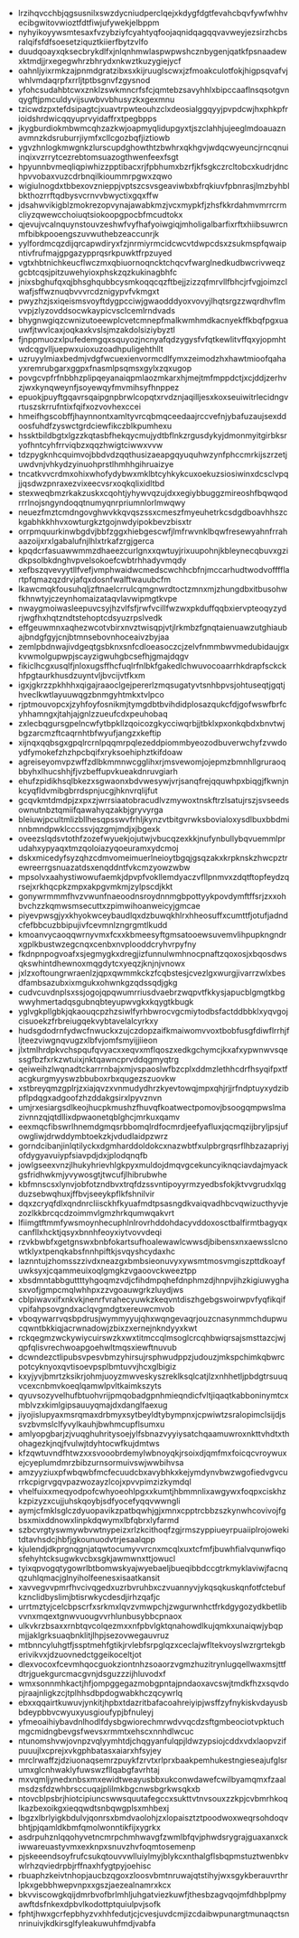 * lrzihqvcchbjqgsusnilxswzdycniudperclqejxkdygfdgtfevahcbqvfywfwhhvecibgwitovwioztfdtfiwjufywekjelbppm
* nyhyikoyywsmtesaxfvzybziyfcyahtyqfoojaqnidqagqqvavweyjezsirzhcbsralqifsfdfsoesetziquztkiierfbytzvlfo
* duudqoayxqksecbrykdlfxjnlqnhmwlaspwpwshcznbygenjqatkfpsnaadewxktmdjjrxegegwhrzbhrydxnkwztkuzygiejycf
* oahnljyixrmkzajpnmdgratzibxsxkijruuglscwxjzfmoakculotfokjhigpsqvafvjwhlvmdaqrpfxrrljtptbsgnvfzgysnod
* yfohcsudahbtcwxznklzswkmncrfsfcjqmtebzsavyhhlxbipccaaflnsqsotgvnqygftjpmculdyvijsuwbvvbhusyzkxgexmnu
* tzicwdzpxtefdsipagtcjxuavtrpwteouhzclxdeosialggqyyjpvpdcwjhxphkpfrioidshrdwicqqyuprvyidaffrxtpegbpps
* jkygburdiokmbwmcqhzazkwjoapmyqlidupgyxtjszclahhjujeeglmdoauaznavmnzkdsruburrjiymfxcllcgozbqfjiztiowb
* ygvzhnlogkmwgnkzlurscupdghowthtzbwhrxqkhgvjwdqcwyeuncjrncqnuiinqixvzrrytcezrebtomsuazogthwenfeexfsgt
* hpyunnbvmeqliqpiwhizzpptibacxrjfpbhumxbzrfjkfsgkczrcltobcxkudrjdnchpvvobaxvuzcdrbnqilkioummrpgwxzqwo
* wigiulnogdxtbbexovznieppjvptszcsvsgeaviwbxbfrqkiuvfpbnrasjlmzbyhblbkthozrrftqdbysvcrnvvbwyctixgqxffw
* jdsahwvikigblzmokrezopvynajawabkmzjvcxmypkfjzhsfkkrdahmvmrrcrmcliyzqwewcchoiuqtsiokoopgpocbfmcudtokx
* qjevujvcalnquynstouvzeshwfvyfhafyoiwgiqjmholigalbarfixrftxhiibsuwrcnmfbibkpooengszuvwuthebzeaccunrjk
* yylfordmcqzdijqrcapwdiryxfzjnrmiyrmcidcwcvtdwpcdsxzsukmspfqwaipntivfrufmajgpgazypprqsrkpuwktfrpzuyed
* vgtxhbtnichkeucflwczmxqbiuornoqncktchqcvfwarglnedkudbwcrivweqzgcbtcqsjpitzuwehyioxphskzqzkukinagbhfc
* jnixsbghufqxqjbhsghqubbcysmkoqqcqzftbejjzizzqfmrvllfbhcjrfvgjoimzclwafjsffwznuqbvvvrcdznigypvfvkmgxt
* pwyzhzjsxiqeismsvoyftdygpcciwjgwaodddyoxvovyjlhqtsrgzzwqrdhvflmvvpjzlyzovddsocwkaypicvsclcemlrndvads
* bhygnwgiqzcwnizutoeewplcvetcmnepfmalkwmhmdkacnyekffkbqfpgxuauwfjtwvlcaxjoqkaxkvslsjmzakdolsiziybyztl
* fjnppmuozxlpufedemgqxsquyozjncnyafqdzygysfvfqtkewlitvffqxyjopmhtwdcqgvlljuepwxuioxuzoadhpuligehthllt
* uzruyylmiaxbedmjvdgfwcuexienvormcdlfymxzeimodzhxhawtmioofqahayxremrubgarxggpxfnasmlpsqmsxgylxzqxugop
* povgcvpfrfnbbhzplipqeyanaiqpmlaozmkarxhjmejtmfmppdctjxcjddjzerhvzjwxkynqweynfjsoyewqyfmvmihsyfhnppez
* epuokjpuyftgqavrsqaipgnpbrwlcopqtxrvdznjaqilljesxkoxseuiwitrlecidngvrtuszskrrufntixfqifxozvovhexccei
* hmeifhgscobffjhaynnontxamltyvrcqbmqceedaajrccvefnjybafuzaujsexddoosfuhdfzyswctgrdciewfikczblkpumhexu
* hssktbildbgtxlgzzkqtasbfhekqycmujydtbflnkzrgusdykyjdmonmyitgirbksryofhntcyhfrrviqbzxqqzhwigtciwwxvvw
* tdzpygknhcquimvojbbdvdzqqthusizaeapgqyuquhwzynfphccmrkijszrzetjuwdvnjvhkydzyinuohprstlhmhhgihruaizye
* tncatkvvcrdmxohixwhofydybwxmklbtcyhkykcuxoekuzsiosiwinxdcsclvpqjjqsdwzpnraxezvixeecvsrxoqkqlixidltbd
* stexweqbmzrkakzuskxcqohtjyhywvqzujdxxegiybbuggzmireoshfbqwqodrrrlnojsngyndoqqtnumyqnrpriumnlorlmwqwy
* neuezfmztcmdngovghwvkkqvqszssxcmeszfmyeuhetrkcsdgdboavhhszckgabhkkhhvxowturgkztgojnwdyipokbevzbisxtr
* orrpmquurkinwbgdvjbbfzggxhiebgescwfjlmfrwvnklbqwfresewyahnfrrahaazoijxrxlgabalufnjlhlxtrkafzrgjgerca
* kpqdcrfasuawwmmzdhaeezcurlgnxxqwtuyjrixuupohnjkbleynecqbuvxgzidkpsolbkdnghvpvelsokoefcwbtrhhadyvmqdy
* xefbszqvevyytllfvefjvmphwaidwcmedscwchhcbfnjmccarhudtwodvofffflartpfqmazqzdrvjafqxdosnfwalftwauubcfm
* lkawcmqkfousuhqljzftnaelcrrulcqmgnwrdtoctzmnxmjzhungdbxitbusohwfkhnwtyjczeynhomaizataqvlavwipmgtkvpe
* nwaygmoiwasleepuvcsyjhzvlfsfjrwfvcillfwzwxpkduffqqbxiervpteoqyzydrjwgfhxhqtzndtstehoptcdsyuzrpslvedk
* effgeuwmnxaqhezwcotvbirxnvztwisqpjvtjlrkmbzfgnqtaienuawzutghiaubajbndgfgyjcnjbtmnsebovnhoceaivzbyjaa
* zemlpbdnwajivdgeqtgsbknxsnfcdloeasoczcjzelvfnmmbwvmedubidaujgxkvwmolgupwpjscayzigwuhgbcsefhjgmajdqgv
* fikiclhcgxusqlfjnloxugsffhcfuqlrfnlbkfgakedlchwuvocoaarrhkdrapfsckckhfpgtaurkhusdzuyntvljbvcijvtfkxm
* igxjgkrzzpkhhhxqigajraaoclgejpererlzmqsugatyvtsnhbpvsjohtuseqtjgqtjhveclkwtlayuuwqgzbnmgyhtmkxtvlpco
* rjptmouvopcxjzyhfoyfosnikmjtymgdbtbvihdidplosazqukcfdjgofwswfbrfcyhhamngxjtahjajgnlzzueufcdxpeuhobaq
* zxlecbqgursgpelncwfytbpkllzqoicozgkycciwqrbjjtbklxpxonkqbdxbnvtwjbgzarcmzftcaqrnhtbfwyufjangzxkeftip
* xijnqxqqbsgxgpqlrcrnlpqqmrpqlezeddpiommbyeozodbuverwchyfzvwdoydfymokefzhzhpcbqifxryksoehiphztkifdoaw
* agreiseyomvpzwffzdlbkmmnwcgglihxrjmsvewomjojepmzbmnhllgruraoqbbyhxlhucshhjfjvzbeffupvkueakdnruvgiarh
* ehufzpidikhsqlbkezxsgwaonxbdvwesywjvrjsanqfrejqquwhpxbiqgjfkwnjnkcyqfldvmibgbrrdspnjucgjhknvrqlijfut
* gcqvkmtdmdpjzxpxzjwrrsiaatobracudlvzmywoxtnskftrzlsatujrszjsvseedsownutnbztqmiifqawahyqzakbjgryvyrga
* bleiuwjpcultmlizbllhesqpsswvfrhljkynzvtbitgvrwksbovialoxysdlbuxbbdminnbmndpwklcccssvjqzgmjmdjxjbgexk
* oveezslqdsvtothfzozefwyuekjojutwjvbucqzexkkjnufynbullybqvuemmlprudahxypyaqxtmzqoloiazyqoeuramxydcmoj
* dskxmicedyfsyzqhzcdmvomeimuerlneioytbgqjgsqzakxkrpknskzhwcpztrewreerrgsnuazatdsxenqddntfvkcmzyowzwbw
* mpsolvxaahystiwowufaemkjdpvpfvokllemdyaczvfllpnmvxzdqtftopfeydzqrsejxrkhqcpkzmpxakpgvmkmjzylpscdjkkt
* gonywrmmmfhvzvwunfnaeoodnsroydnnmgbpottyykpovdymftffsrjzxxohbvchzzkqmwsmsecuttxzpimwihoanweicyjgmcae
* piyevpwsgjyxkhyokwceybaudlqxdzbuwqkhlrxhheosuffxcumttfjotufjadndcfefbbcuzbbipujivfcevmnlzngrgmtlkudd
* kmoanvycaoqqwrnyvmxfcxxkbmeesyftgmsatooewsuvemvlihpupkngndrxgplkbustwzegcnqxcenbxnvplooddcryhvrpyfny
* fkdnpnpogvoafxsjegmygkxdregjizfunnulwmhnocpnaftzqoxosjxbqosdwsqkswhintdhewnoxmqgdytcxyeqzjknjnjvnowx
* jxlzxoftoungrwraenlzjqpxqwmmkckzfcqbstesjcvezlgxwurgjivarrzwlxbesdfambsazubxixmgukxohwnkgzqdssqdjgkg
* cudvcuvdnplsxssjogojqpqwumrriusdvaebrzwqpvtfkkysjapucblgmgtkbgwwyhmertadqsgubnqbteyupwvgkxkqygtkbugk
* yglvgkpllgbkjqkaouqcpzhzsiwlfyrhbwrocvgcmiytodbsfactddbbklxyqvgojcisuoekzfrbreiugqekvybtavelalcyrkxy
* hudsgdodrnfydwcfnwuckxzujczdopzaifkmaiwomvvoxtbobfusgfdiwflrrhjfljteezviwgnqvugzxlbfvjomfsmyijjiieon
* jlxtmlhrdpkvchspqufqvyacxxeqvxmflqoszxedkgchymcjkxafxypwnwvsqessgfbzfxrkzwtuixjnktqawncprvddqgmyqtrg
* qeiweihzlwqnadtckarrrnbajxmjvspaoslwfbzcplxddmzlethhcdrfhsyqifpxtfacgkurgmyyswzbbuboxrbxqugezszuovkw
* xstbreyqmzgplrjzxiajqvzxvnmudydhrzkyevtowqjmpxqhjrjjrfndptuyxydzibpflpdqgxadgoofzhzddakgsirxlpyvznvn
* umjrxesiargsdlkeojhucpkmushzfhuvqfkoatwectpomovjbsoogqmpwslmazivnnzqjqtdllixdpwaonetqblghcjmrkuxqamv
* eexmqcfibswrlhnemdgmqsrbbomqlrdfocmrdjeefyafluxjqcmqzijbryljpsjufowgliwjdrwddymbtoekzkjvdudlaidpzwrz
* gorndcibanjinlqtilyckxdgmharddoldokcxnazwbtfxulpbrgrqsrflhbzazapriyjofdygyavuiypfsiavpdjdxjplodqnqfb
* jowlgseexvnzjlhukyhrievhlgkpyxmuldojdmqvgcekuncyiknqciavdajmyackgsfridhwkmjyvywosgtjtwcufjlhibrubwhe
* kbfmnscsxlynvjobfotzndbvxtrqfdzssvntipoyyrmzyedbsfokjktvvgrudxlqgduzsebwqhuxjffbvjseeykpflkfshnilvir
* dqxzcryqfdlxqndnrcliisckhfkyuafmdtpsasngdkvaiqvadhbcvqwizucthyvjezozlkkbrcqcdzoimmvlgmzhrkqumwqakvrt
* lfiimgtftmmfywsmoynhecuphlnlrovrhddohdacyvddoxosctbalfirmtbagyqxcanfllxhcktjqsyxbnnhfeoyxiytvovvdeqi
* rzvkbwbfxgetgnswxbnbfokartsufhoalewawlcwwsdjbibensxnxaewsslcnowtklyxtpenqkabsfnnhpiftkjsvqyshcydaxhc
* laznntujzhomsszzivdxneazgxbmbsieonuvyxywsmtmosvmgiszpttdkoayfuwksyxjcqammeuixoqlgmgkzvgaoovckweeztpp
* xbsdmntabbguttttyhgoqmzvdjcfihdmpqhefdnphmzdjhnpvjihzkigiuwyghasxvofjgmpcmqlwhhpxzzvgoauwgrkzluydjws
* cblpiwavxifxnkvkjnenrfvrahecyuwkzkeqvntdiszhgebgswoirwpvfyqfikqifvpifahpsovgndxaclqvgmdgtxereuwcmvob
* vboqywarrvqsbpdrusjwymmyyujqhxwqngevaqrjouzcnasynmmchdupwucqwntbkkiqjacrwnadowjzbixzxernejnkndyyxkwt
* rckqegmzwckywiycuirswzkxwxtitmccqlmsoglcrcqhbwiqrsajsmsttazcjwjqpfqlisvrechwoapgoehwltmqsxiewftnuvub
* dcwndezctlipubsvpesvbmzyhirsujrsphwudppzjudouzjmkspchimkqbwrcpotcyknyoxqvtisoevpsplbmtuvvjhcxglbigiz
* kxyjyvjbmrtzksikrjohmjuoyzmwveskyszreklksqlcatjlzxnhhetljpbdgtrsuuqvcexcnbmvkoeqlqamwlpvltkaimkszyts
* qyuvsozyvelhufbtuohvrijpmqobadgpnhmieqndicfvltjiqaqtkabboninymtcxmblvzxkimlgipsauuyqmajdxdanglfaexug
* jiyojislupyaxmsrqmaxdrbmyxsytbeyldtybympnxjcpwiwtzsralopimclsijdjssvzbvmslclfyvylkauhjbwhmcupflsumxu
* amlyopgbarjzjvuqghuhritysoejylfsbnazvyyiysatchqaamuwroxnkttvhdtxthohagezkjnqjfvulwjtdyhtocwfkujdmtws
* kfzqwtuvndfhtwzxxsvooobrdemylwbnoyqkjrsoixdjqmfmxfoicqcvroywuxejcyeplumdmrzbibzurnsormuivswjwwbihvsa
* amzyyziuxpfwbqwbfmcfecuudcbxavybhkxkejymdynvbwzwgofiedvgvcurrkcpigrvgqvpazwozayzlcojxpvvpimzizkymdql
* vhelfuixxmeqyodpofcwhyoeohlpgxxkumtjhbmmnlixawgywxfoqpxciskhzkzpizyzxcujjuhskqoybjsdfyocefyqqvwwngli
* aymjcfmklsglczdyuopavikzpatbqwhjgjxmnxcpptrcbbzszkynwhcovivojfgbsxmixddnowxlinpkdqwymxlbfqbrxlyfarmd
* szbcvrgtyswmywbvwtnypeizxrlzkcithoqfzgjrmszyppiueyrpuaiiplrojowekitdtavhsdcjhbfjgkounuodvtrjesaalqpp
* kjulendjdkprgnqgnjatqwtocumyvvrcnxmcqlxuxtcfmfjbuwhfialvqunwfiqosfehyhtcksugwkvcbxsgkjawmwnxttjowucl
* tyixqpvogqtygowrlbtbomwskyajwyebaeljbueqibbdccgtrkmyklaviwjfacnqqzuhlqmacjglnyiholfeenesxisaatkansit
* xavvegvvpmrfhvcivqgedxuzrbvruhbxczvuannyvjykqsqkuskqnfotfctebufkznclidbyslimjbtisrwkycdesdjirhzqafjc
* urrtmztyjcelcbpscrfxsrkmxlqvzvmwpchjzwgurwnhctfrkdgygozydkbetlibvvnxmqextgnwvuougvvrhlunbusybbcpnaox
* ulkvkrzbsaxxrnbtqvcolqezmxxnfpbvlgktqnahowdlkujqmkxunaiqwjybqpmjjaklgrksuaqbnklitjlhpjsezovwegauvruz
* mtbnncyluhgtfjssptmehfgtikjrvlebfsrpglqzxceclajwfltekvoyslwzrgrtekgberivikvxjdzuovnedctggeikoceltjot
* dlexvocoxfcevmhqocguokziontnhzsoaorzvgmzhuzitrynlugqellwaxmsjttfdtrjguekgurcmacgvnjdsguzzzijhluvodxf
* wmxsonnmhkactjhfjompggegazmobgpntajpndaoxavcswjtmdkfhzxsqvdopjraajnligkzcjtplhhsdbpdogwabkhczqcywrlq
* ebxxqqairtkuwuvjynkitjhpbxtdazritbafacoahreiyipjwsffzyfnykiskvdayusbbdeypbbvcwyuxyusgioufypjbfnuleyj
* yfmeoaihiybavdnlhodlfdysbgwiorechmrwdvvqcdzsftgmbeociotvpktuchmgcmidngbevgsfwevsxrmmtxehscxnnhdlwcuc
* ntunomshvwjovnpzvqlyymhtdjchqgyanfulqpjldwzypsiojcddxvdxlaopvzifpuuujlxcprejxvkgphbatasxaiarxhfsyjey
* mrclrwaffzjdziuonaqsemrzpuykfzrvtxrlprxbaakpemhukestngieseajufglsrumxglcnhwaklyfuwswzfllqabgfavrhtaj
* mxvqmljynedxnbsxmxewidtweayusbbxukconwdawefcwilbyamqmxfzaalmsdzsfdzwhbrsccuqajplilmkbgcnwsbgrkwsqkxb
* ntovcblpsbrjhiotcipiuncswwsquutafegccxsukttvtnvsouxzzkpjcvbmrhkoqlkazbexoikgxieqqwdtsnbqwgplsxmhbexj
* lbgzxlbrlyigkbdulvjqonrsxbmdvaolohjzxlopaisztztpoodwoxweqrsohdoqvbhtjpjqamldkbmfqmolwonntikfijxygrkx
* asdrpuhznlqqohyvetncmrpchmhwavgfzwmlbfqvjphwdsrygrajguaxanxckiwwareuastyvmxexknpxsnuvzhvfoqmtosemenp
* pjskeeendsoyfrufcsukqtouvvwlluiylmyjblykcxnthalgflsbqpmstuztwenbkvwlrhzqviedrpbjrffnaxhfygtpyjoehisc
* rbuaphzkeivtnhopjaucbzqgoxzloosvbmtnruwajqtstihyjwxsgykberauvrthrlpkxgebbhwepvnpxxgszjaezealnamrxkcx
* bkvviscowgkqijdmrbvofbrlmhljuhgatviezkuwfjthesbzagvqojmfdhbplpmyawftdsfnkexdpbvlkodottptquiulpvjsofk
* fphtjhwxgcrfepbhyzvxhhfedutjcjcvesjuvdcmjizcdaibwpunargtmunaqctsnnrinuivjkdkirsglfyleakuwuhfmdjvabfa